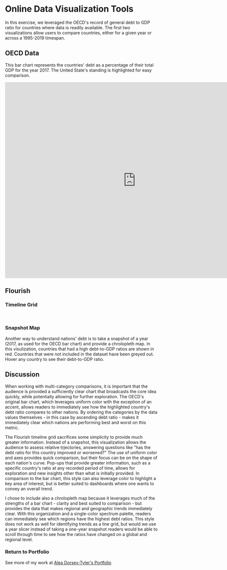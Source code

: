 # Online Data Visualization Tools
In this exercise, we leveraged the OECD's record of general debt to GDP ratio for countries where data is readily available. The first two visualizations allow users to compare countries, either for a given year or across a 1995-2019 timespan.

## OECD Data
This bar chart represents the countries' debt as a percentage of their total GDP for the year 2017. The United State's standing is highlighted for easy comparison.
<br>
<iframe src="https://data.oecd.org/chart/6Bba" width="860" height="645" style="border: 0" mozallowfullscreen="true" webkitallowfullscreen="true" allowfullscreen="true"><a href="https://data.oecd.org/chart/6Bba" target="_blank">OECD Chart: General government debt, Total, % of GDP, Annual, 2017</a></iframe>

## Flourish
### Timeline Grid

<div class="flourish-embed flourish-chart" data-src="visualisation/8542254"><script src="https://public.flourish.studio/resources/embed.js"></script></div>
<br>

### Snapshot Map
Another way to understand nations' debt is to take a snapshot of a year (2017, as used for the OECD bar chart) and provide a chrolopleth map. In this visulization, countries that had a high debt-to-GDP ratios are shown in red. Countries that were not included in the dataset have been greyed out. Hover any country to see their debt-to-GDP ratio.
<br>
<div class="flourish-embed flourish-map" data-src="visualisation/8549130"><script src="https://public.flourish.studio/resources/embed.js"></script></div>

## Discussion

When working with multi-category comparisons, it is important that the audience is provided a sufficiently clear chart that broadcasts the core idea quickly, while potentially allowing for further exploration. The OECD's original bar chart, which leverages uniform color with the exception of an accent, allows readers to immediately see how the highlighted country's debt ratio compares to other nations. By ordering the categories by the data values themselves - in this case by ascending debt ratio - makes it immediately clear which nations are performing best and worst on this metric. 


The Flourish timeline grid sacrifices some simplicity to provide much greater information. Instead of a snapshot, this visualization allows the audience to assess relative trjectories, answering questions like "has the debt ratio for this country improved or worsened?" The use of uniform color and axes provides quick comparison, but their focus can be on the shape of each nation's curve. Pop-ups that provide greater information, such as a specific country's ratio at any recorded period of time, allows for exploration and new insights other than what is initially provided. In comparison to the bar chart, this style can also leverage color to highlight a key area of interest, but is better suited to dashboards where one wants to convey an overall trend. 


I chose to include also a chrolopleth map because it leverages much of the strengths of a bar chart - clarity and best suited to comparison - but provides the data that makes regional and geographic trends immediately clear. With this organization and a single-color spectrum palette, readers can immediately see which regions have the highest debt ratios. This style does not work as well for identifying trends as a line grid, but would we use a year slicer instead of taking a one-year snapshot readers would be able to scroll through time to see how the ratios have changed on a global and regional level.
<br>

### Return to Portfolio

See more of my work at <a href="https://adorseyt.github.io/Dorsey-Tyler-Portfolio/">Alea Dorsey-Tyler's Portfolio</a>
